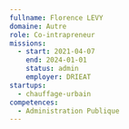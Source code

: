 ```yaml
---
fullname: Florence LEVY
domaine: Autre
role: Co-intrapreneur
missions:
  - start: 2021-04-07
    end: 2024-01-01
    status: admin
    employer: DRIEAT
startups:
  - chauffage-urbain
competences:
  - Administration Publique
---
```

